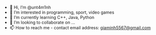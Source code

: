 - 👋 Hi, I’m @unt4m1nh
- 👀 I’m interested in programming, sport, video games
- 🌱 I’m currently learning C++, Java, Python
- 💞️ I’m looking to collaborate on ...
- 📫 How to reach me - contact email address: giaminh5567@gmail.com

<!---
unt4m1nh/unt4m1nh is a ✨ special ✨ repository because its `README.md` (this file) appears on your GitHub profile.
You can click the Preview link to take a look at your changes.
--->
